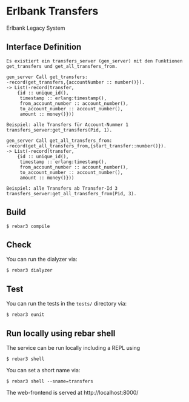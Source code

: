 # Erlbank Transfers

Erlbank Legacy System


## Interface Definition
```
Es existiert ein transfers_server (gen_server) mit den Funktionen get_transfers und get_all_transfers_from.

gen_server Call get_transfers:
-record(get_transfers,{accountNumber :: number()}).
-> List(-record(transfer, 
    {id :: unique_id(), 
     timestamp :: erlang:timestamp(), 
     from_account_number :: account_number(),
     to_account_number :: account_number(),
     amount :: money()}))

Beispiel: alle Transfers für Account-Nummer 1
transfers_server:get_transfers(Pid, 1).

gen_server Call get_all_transfers_from:
-record(get_all_transfers_from,{start_transfer::number()}).
-> List(-record(transfer, 
    {id :: unique_id(), 
     timestamp :: erlang:timestamp(), 
     from_account_number :: account_number(),
     to_account_number :: account_number(),
     amount :: money()}))

Beispiel: alle Transfers ab Transfer-Id 3
transfers_server:get_all_transfers_from(Pid, 3).
```

## Build

```
$ rebar3 compile
```

## Check

You can run the dialyzer via:

```
$ rebar3 dialyzer
```

## Test

You can run the tests in the `tests/` directory via:

```
$ rebar3 eunit
```

## Run locally using rebar shell

The service can be run locally including a REPL using

```
$ rebar3 shell
```

You can set a short name via:

```
$ rebar3 shell --sname=transfers
```

The web-frontend is served at http://localhost:8000/
